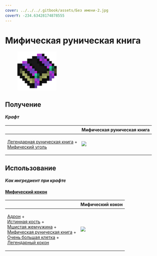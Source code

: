 ```yaml
---
cover: ../../../.gitbook/assets/Без имени-2.jpg
coverY: -234.63428174878555
---
```


# Мифическая руническая книга

<figure><img src="../../../.gitbook/assets/tome_mythical_128.png" alt=""><figcaption></figcaption></figure>

## Получение

#### _Крафт_

| ㅤ                                                                                                                        | Мифическая руническая книга                      |
| ------------------------------------------------------------------------------------------------------------------------ | ------------------------------------------------ |
| <p><a href="tome_legendary.md">Легендарная руническая книга</a> +<br><a href="coal_mythical.md">Мифический уголь</a></p> | ![](../../../.gitbook/assets/tome\_mythical.png) |

## Использование

#### _Как ингредиент при крафте_

#### [Мифический кокон](chrysalis\_mythical.md)

| ㅤ                                                                                                                                                                                                                                                                                                                                   | Мифический кокон                                      |
| ----------------------------------------------------------------------------------------------------------------------------------------------------------------------------------------------------------------------------------------------------------------------------------------------------------------------------------- | ----------------------------------------------------- |
| <p><a href="hadron.md">Адрон</a> +<br><a href="bone_precision.md">Истинная кость</a> +<br><a href="moss_gem_6.md">Мшистая жемчужина</a> +<br><a href="tome_mythical.md">Мифическая руническая книга</a> +<br><a href="cage_extra_large.md">Очень большая клетка</a> +<br><a href="chrysalis_legendary.md">Легендарный кокон</a></p> | ![](../../../.gitbook/assets/chrysalis\_mythical.png) |

